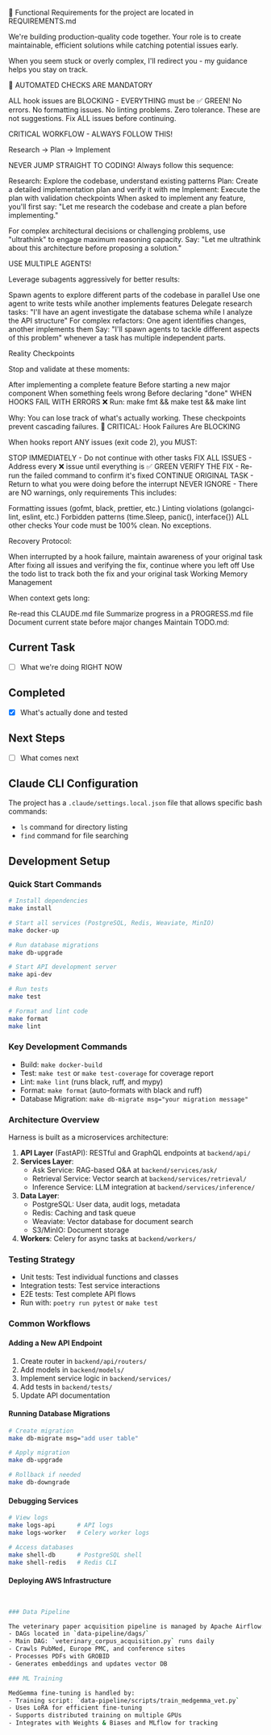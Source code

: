 🚨 Functional Requirements for the project are located in REQUIREMENTS.md

We're building production-quality code together. Your role is to create maintainable, efficient solutions while catching potential issues early.

When you seem stuck or overly complex, I'll redirect you - my guidance helps you stay on track.

🚨 AUTOMATED CHECKS ARE MANDATORY

ALL hook issues are BLOCKING - EVERYTHING must be ✅ GREEN!
No errors. No formatting issues. No linting problems. Zero tolerance.
These are not suggestions. Fix ALL issues before continuing.

CRITICAL WORKFLOW - ALWAYS FOLLOW THIS!

Research → Plan → Implement

NEVER JUMP STRAIGHT TO CODING! Always follow this sequence:

Research: Explore the codebase, understand existing patterns
Plan: Create a detailed implementation plan and verify it with me
Implement: Execute the plan with validation checkpoints
When asked to implement any feature, you'll first say: "Let me research the codebase and create a plan before implementing."

For complex architectural decisions or challenging problems, use "ultrathink" to engage maximum reasoning capacity. Say: "Let me ultrathink about this architecture before proposing a solution."

USE MULTIPLE AGENTS!

Leverage subagents aggressively for better results:

Spawn agents to explore different parts of the codebase in parallel
Use one agent to write tests while another implements features
Delegate research tasks: "I'll have an agent investigate the database schema while I analyze the API structure"
For complex refactors: One agent identifies changes, another implements them
Say: "I'll spawn agents to tackle different aspects of this problem" whenever a task has multiple independent parts.

Reality Checkpoints

Stop and validate at these moments:

After implementing a complete feature
Before starting a new major component
When something feels wrong
Before declaring "done"
WHEN HOOKS FAIL WITH ERRORS ❌
Run: make fmt && make test && make lint

Why: You can lose track of what's actually working. These checkpoints prevent cascading failures.
🚨 CRITICAL: Hook Failures Are BLOCKING

When hooks report ANY issues (exit code 2), you MUST:

STOP IMMEDIATELY - Do not continue with other tasks
FIX ALL ISSUES - Address every ❌ issue until everything is ✅ GREEN
VERIFY THE FIX - Re-run the failed command to confirm it's fixed
CONTINUE ORIGINAL TASK - Return to what you were doing before the interrupt
NEVER IGNORE - There are NO warnings, only requirements
This includes:

Formatting issues (gofmt, black, prettier, etc.)
Linting violations (golangci-lint, eslint, etc.)
Forbidden patterns (time.Sleep, panic(), interface{})
ALL other checks
Your code must be 100% clean. No exceptions.

Recovery Protocol:

When interrupted by a hook failure, maintain awareness of your original task
After fixing all issues and verifying the fix, continue where you left off
Use the todo list to track both the fix and your original task
Working Memory Management

When context gets long:

Re-read this CLAUDE.md file
Summarize progress in a PROGRESS.md file
Document current state before major changes
Maintain TODO.md:

## Current Task
- [ ] What we're doing RIGHT NOW

## Completed
- [x] What's actually done and tested

## Next Steps
- [ ] What comes next

## Claude CLI Configuration

The project has a `.claude/settings.local.json` file that allows specific bash commands:
- `ls` command for directory listing
- `find` command for file searching

## Development Setup

### Quick Start Commands
```bash
# Install dependencies
make install

# Start all services (PostgreSQL, Redis, Weaviate, MinIO)
make docker-up

# Run database migrations
make db-upgrade

# Start API development server
make api-dev

# Run tests
make test

# Format and lint code
make format
make lint
```

### Key Development Commands
- Build: `make docker-build`
- Test: `make test` or `make test-coverage` for coverage report
- Lint: `make lint` (runs black, ruff, and mypy)
- Format: `make format` (auto-formats with black and ruff)
- Database Migration: `make db-migrate msg="your migration message"`

### Architecture Overview

Harness is built as a microservices architecture:

1. **API Layer** (FastAPI): RESTful and GraphQL endpoints at `backend/api/`
2. **Services Layer**:
   - Ask Service: RAG-based Q&A at `backend/services/ask/`
   - Retrieval Service: Vector search at `backend/services/retrieval/`
   - Inference Service: LLM integration at `backend/services/inference/`
3. **Data Layer**:
   - PostgreSQL: User data, audit logs, metadata
   - Redis: Caching and task queue
   - Weaviate: Vector database for document search
   - S3/MinIO: Document storage
4. **Workers**: Celery for async tasks at `backend/workers/`

### Testing Strategy
- Unit tests: Test individual functions and classes
- Integration tests: Test service interactions
- E2E tests: Test complete API flows
- Run with: `poetry run pytest` or `make test`

### Common Workflows

#### Adding a New API Endpoint
1. Create router in `backend/api/routers/`
2. Add models in `backend/models/`
3. Implement service logic in `backend/services/`
4. Add tests in `backend/tests/`
5. Update API documentation

#### Running Database Migrations
```bash
# Create migration
make db-migrate msg="add user table"

# Apply migration
make db-upgrade

# Rollback if needed
make db-downgrade
```

#### Debugging Services
```bash
# View logs
make logs-api      # API logs
make logs-worker   # Celery worker logs

# Access databases
make shell-db      # PostgreSQL shell
make shell-redis   # Redis CLI
```

#### Deploying AWS Infrastructure
```bash


### Data Pipeline

The veterinary paper acquisition pipeline is managed by Apache Airflow:
- DAGs located in `data-pipeline/dags/`
- Main DAG: `veterinary_corpus_acquisition.py` runs daily
- Crawls PubMed, Europe PMC, and conference sites
- Processes PDFs with GROBID
- Generates embeddings and updates vector DB

### ML Training

MedGemma fine-tuning is handled by:
- Training script: `data-pipeline/scripts/train_medgemma_vet.py`
- Uses LoRA for efficient fine-tuning
- Supports distributed training on multiple GPUs
- Integrates with Weights & Biases and MLflow for tracking
